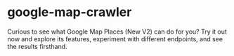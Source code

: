 # google-map-crawler
Curious to see what Google Map Places (New V2) can do for you? Try it out now and explore its features, experiment with different endpoints, and see the results firsthand.
